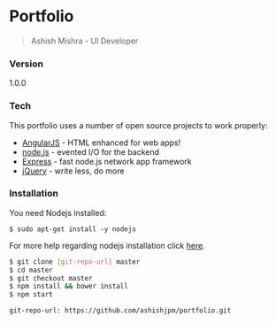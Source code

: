 # Portfolio
>Ashish Mishra - UI Developer
### Version
1.0.0

### Tech

This portfolio uses a number of open source projects to work properly:

* [AngularJS](https://docs.angularjs.org/guide/introduction) - HTML enhanced for web apps!
* [node.js](https://nodejs.org/en/docs/) - evented I/O for the backend
* [Express](http://expressjs.com/en/starter/installing.html) - fast node.js network app framework 
* [jQuery](https://jquery.com/) - write less, do more

### Installation

You need Nodejs installed:

`$ sudo apt-get install -y nodejs`

For more help regarding nodejs installation click [here](https://nodejs.org/en/download/package-manager/).
```sh
$ git clone [git-repo-url] master
$ cd master
$ git checkout master
$ npm install && bower install
$ npm start
```

`git-repo-url: https://github.com/ashishjpm/portfolio.git` 